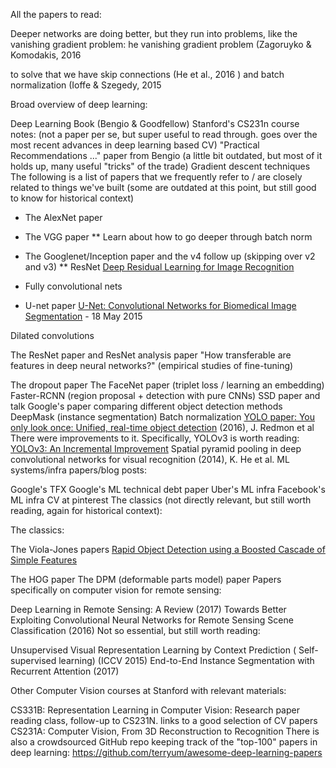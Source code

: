 All the papers to read:


Deeper networks are doing better, but they run into problems, like the vanishing gradient problem:
he vanishing gradient
problem (Zagoruyko & Komodakis, 2016

to solve that we have
 skip connections (He et al., 2016
 )
and batch normalization (Ioffe & Szegedy, 2015




Broad overview of deep learning:

Deep Learning Book (Bengio & Goodfellow)
Stanford's CS231n course notes: (not a paper per se, but super useful to read through. goes over the most recent advances in deep learning based CV)
"Practical Recommendations ..." paper from Bengio (a little bit outdated, but most of it holds up, many useful "tricks" of the trade)
Gradient descent techniques
The following is a list of papers that we frequently refer to / are closely related to things we've built (some are outdated at this point, but still good to know for historical context)

* The AlexNet paper
* The VGG paper
** Learn about how to go deeper through batch norm
* The Googlenet/Inception paper and the v4 follow up (skipping over v2 and v3)
** ResNet
[Deep Residual Learning for Image Recognition](https://arxiv.org/abs/1512.03385)

* Fully convolutional nets
* U-net paper
[U-Net: Convolutional Networks for Biomedical Image Segmentation](https://arxiv.org/abs/1505.04597) - 18 May 2015

Dilated convolutions

The ResNet paper and ResNet analysis paper
"How transferable are features in deep neural networks?" (empirical studies of fine-tuning)

The dropout paper
The FaceNet paper (triplet loss / learning an embedding)
Faster-RCNN (region proposal + detection with pure CNNs)
SSD paper and talk
Google's paper comparing different object detection methods
DeepMask (instance segmentation)
Batch normalization
[YOLO paper: You only look once: Unified, real-time object detection](https://www.cv-foundation.org/openaccess/content_cvpr_2016/papers/Redmon_You_Only_Look_CVPR_2016_paper.pdf) (2016), J. Redmon et al
There were improvements to it. Specifically, YOLOv3 is worth reading:
[YOLOv3: An Incremental Improvement](https://pjreddie.com/media/files/papers/YOLOv3.pdf)
Spatial pyramid pooling in deep convolutional networks for visual recognition (2014), K. He et al.
ML systems/infra papers/blog posts:

Google's TFX
Google's ML technical debt paper
Uber's ML infra
Facebook's ML infra
CV at pinterest
The classics (not directly relevant, but still worth reading, again for historical context):

The classics:

The Viola-Jones papers
[Rapid Object Detection using a Boosted Cascade of Simple Features](https://www.cs.cmu.edu/~efros/courses/LBMV07/Papers/viola-cvpr-01.pdf)

The HOG paper
The DPM (deformable parts model) paper
Papers specifically on computer vision for remote sensing:

Deep Learning in Remote Sensing: A Review (2017)
Towards Better Exploiting Convolutional Neural Networks for Remote Sensing Scene Classification (2016)
Not so essential, but still worth reading:

Unsupervised Visual Representation Learning by Context Prediction ( Self-supervised learning) (ICCV 2015)
End-to-End Instance Segmentation with Recurrent Attention (2017)

Other Computer Vision courses at Stanford with relevant materials:

CS331B: Representation Learning in Computer Vision: Research paper reading class, follow-up to CS231N. links to a good selection of CV papers
CS231A: Computer Vision, From 3D Reconstruction to Recognition
There is also a crowdsourced GitHub repo keeping track of the "top-100" papers in deep learning: https://github.com/terryum/awesome-deep-learning-papers
